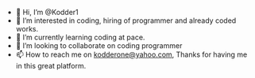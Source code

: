 - 👋 Hi, I’m @Kodder1
- 👀 I’m interested in coding, hiring of programmer and already coded works. 
- 🌱 I’m currently learning coding at pace. 
- 💞️ I’m looking to collaborate on coding programmer 
- 📫 How to reach me on kodderone@yahoo.com, Thanks for having me in this great platform.

<!---
Kodder1/Kodder1 is a ✨ special ✨ repository because its `README.md` (this file) appears on your GitHub profile.
You can click the Preview link to take a look at your changes.
--->
